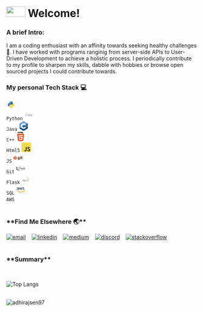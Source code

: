 ## <h1 float=left> <img src="http://static.skaip.org/img/emoticons/180x180/f6fcff/handsinair.gif" height="28px" width="50px"> Welcome!</h1>
### <h3>A brief Intro: </h3>
   I am a coding enthusiast with an affinity towards seeking healthy challenges:rocket:. I have worked with programs ranginig from server-side APIs to User-Driven Development to achieve a holistic process. I periodically contribute to my profile to sharpen my skills, dabble with hobbies or browse open sourced projects I could contribute towards. 



<h3>My personal Tech Stack 💻</h3>  

<code><img height="25" src="https://raw.githubusercontent.com/github/explore/80688e429a7d4ef2fca1e82350fe8e3517d3494d/topics/python/python.png"> Python</code> 
<code><img height="25" src="https://raw.githubusercontent.com/github/explore/80688e429a7d4ef2fca1e82350fe8e3517d3494d/topics/java/java.png"> Java</code>
<code><img height="25" src="https://raw.githubusercontent.com/github/explore/80688e429a7d4ef2fca1e82350fe8e3517d3494d/topics/cpp/cpp.png"> C++</code>
<code><img height="25" src="https://raw.githubusercontent.com/github/explore/80688e429a7d4ef2fca1e82350fe8e3517d3494d/topics/html/html.png"> Html5</code>
<code><img height="25" src="https://raw.githubusercontent.com/github/explore/80688e429a7d4ef2fca1e82350fe8e3517d3494d/topics/javascript/javascript.png"> JS</code>
<code><img height="25" src="https://raw.githubusercontent.com/github/explore/80688e429a7d4ef2fca1e82350fe8e3517d3494d/topics/git/git.png"> Git</code>
<code><img height="25" src="https://raw.githubusercontent.com/github/explore/80688e429a7d4ef2fca1e82350fe8e3517d3494d/topics/flask/flask.png"> Flask</code>
<code><img height="25" src="https://raw.githubusercontent.com/github/explore/80688e429a7d4ef2fca1e82350fe8e3517d3494d/topics/mysql/mysql.png"> SQL</code>
<code><img height="25" src="https://raw.githubusercontent.com/github/explore/80688e429a7d4ef2fca1e82350fe8e3517d3494d/topics/aws/aws.png"> AWS</code>
<br><br>

<h3> **Find Me Elsewhere 🌏** </h3>
<a href="mailto:adhiraj.msm@gmail.com"><img src="https://img.icons8.com/color/96/000000/gmail.png" alt="email"height="45"/></a> </a>&nbsp;&nbsp;
<a href="https://www.linkedin.com/in/adhiraj-sen-30841b144"><img src="https://img.icons8.com/color/96/000000/linkedin.png" alt="linkedin" height="45"/></a>
</a>&nbsp;&nbsp;
<a href="https://medium.com/@_adi_"><img src="https://img.icons8.com/color/96/000000/medium-logo.png" alt="medium"height="45"/></a> </a>&nbsp;&nbsp;
<a href="https://discordapp.com/users/adi-|#3257/"><img src="https://img.icons8.com/color/96/000000/discord-logo.png" alt="discord" height="45"/></a> </a>&nbsp;&nbsp;
<a href="https://stackexchange.com/users/22476239/adhiraj-sen"><img src="https://img.icons8.com/color/96/000000/stackoverflow.png" alt="stackoverflow" height="45"/></a></a>&nbsp;&nbsp; <br><br>

<h3>**Summary**</h3><br>

![Top Langs](https://github-readme-stats.vercel.app/api/top-langs/?username=adhirajsen97&layout=compact) 
<br><br>
<p align="left"> <img src="https://github-readme-stats.vercel.app/api?username=adhirajsen97&show_icons=true&theme=gotham" alt="adhirajsen97" />
